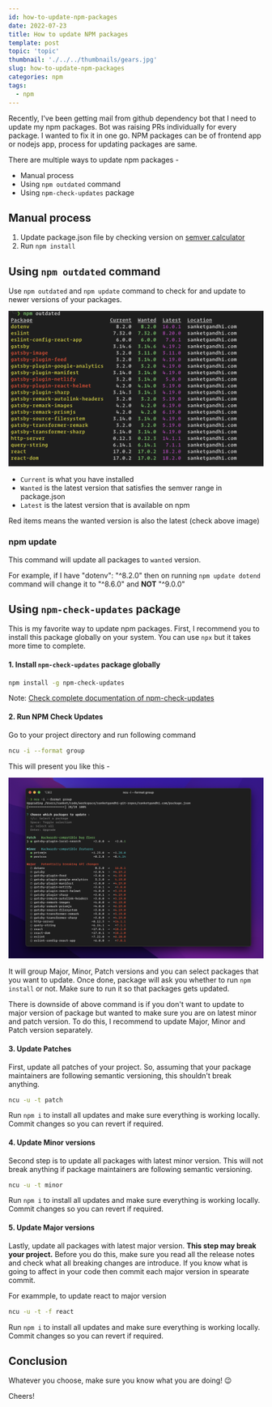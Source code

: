 ```yaml
---
id: how-to-update-npm-packages
date: 2022-07-23
title: How to update NPM packages
template: post
topic: 'topic'
thumbnail: './../../thumbnails/gears.jpg'
slug: how-to-update-npm-packages
categories: npm
tags:
  - npm
---
```


Recently, I've been getting mail from github dependency bot that I need to update my npm packages. Bot was raising PRs individually for every package. I wanted to fix it in one go. NPM packages can be of frontend app or nodejs app, process for updating packages are same.

There are multiple ways to update npm packages -

- Manual process
- Using `npm outdated` command
- Using `npm-check-updates` package

## Manual process

1. Update package.json file by checking version on [semver calculator](https://semver.npmjs.com/)
2. Run `npm install`

## Using `npm outdated` command

Use `npm outdated` and `npm update` command to check for and update to newer versions of your packages.

![npm-outdated](./npm-outdated.png)

- `Current` is what you have installed
- `Wanted` is the latest version that satisfies the semver range in package.json
- `Latest` is the latest version that is available on npm
  
Red items means the wanted version is also the latest (check above image)

### npm update

This command will update all packages to `wanted` version.

For example, if I have "dotenv": "^8.2.0" then on running `npm update dotend` command will change it to "^8.6.0" and **NOT** "^9.0.0"

## Using `npm-check-updates` package

This is my favorite way to update npm packages. First, I recommend you to install this package globally on your system. You can use `npx` but it takes more time to complete.

#### 1. Install `npm-check-updates` package globally

```bash
npm install -g npm-check-updates
```

Note: [Check complete documentation of npm-check-updates](https://www.npmjs.com/package/npm-check-updates)

#### 2. Run NPM Check Updates

Go to your project directory and run following command

```bash
ncu -i --format group
```

This will present you like this -

![npm-check-updates](./npm-check-updates.png)

It will group Major, Minor, Patch versions and you can select packages that you want to update. Once done, package will ask you whether to run `npm install` or not. Make sure to run it so that packages gets updated.

There is downside of above command is if you don't want to update to major version of package but wanted to make sure you are on latest minor and patch version. To do this, I recommend to update Major, Minor and Patch version separately.

#### 3. Update Patches

First, update all patches of your project. So, assuming that your package maintainers are following semantic versioning, this shouldn't break anything.

```bash
ncu -u -t patch
```

Run `npm i` to install all updates and make sure everything is working locally. Commit changes so you can revert if required.

#### 4. Update Minor versions

Second step is to update all packages with latest minor version. This will not break anything if package maintainers are following semantic versioning.

```bash
ncu -u -t minor
```

Run `npm i` to install all updates and make sure everything is working locally. Commit changes so you can revert if required.

#### 5. Update Major versions

Lastly, update all packages with latest major version. **This step may break your project.** Before you do this, make sure you read all the release notes and check what all breaking changes are introduce.  If you know what is going to affect in your code then commit each major version in spearate commit.

For exammple, to update react to major version

```bash
ncu -u -t -f react
```

Run `npm i` to install all updates and make sure everything is working locally. Commit changes so you can revert if required.

## Conclusion

Whatever you choose, make sure you know what you are doing! 😉

Cheers!
